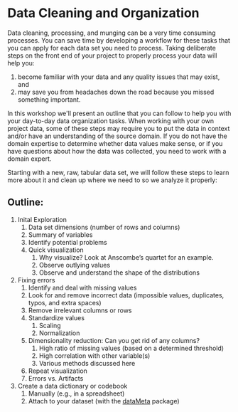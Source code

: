 # Data Cleaning and Organization

Data cleaning, processing, and munging can be a very time consuming processes. You can save time by developing a workflow for these tasks that you can apply for each data set you need to process. Taking deliberate steps on the front end of your project to properly process your data will help you:

1. become familiar with your data and any quality issues that may exist, and
2. may save you from headaches down the road because you missed something important.

In this workshop we'll present an outline that you can follow to help you with your day-to-day data organization tasks. When working with your own project data, some of these steps may require you to put the data in context and/or have an understanding of the source domain. If you do not have the domain expertise to determine whether data values make sense, or if you have questions about how the data was collected, you need to work with a domain expert.

Starting with a new, raw, tabular data set, we will follow these steps to learn more about it and clean up where we need to so we analyze it properly:

## Outline:
1. Inital Exploration
   1. Data set dimensions (number of rows and columns)
   2. Summary of variables
   3. Identify potential problems
   4. Quick visualization
      1. Why visualize? Look at Anscombe’s quartet for an example.
      2. Observe outlying values
      3. Observe and understand the shape of the distributions
2. Fixing errors
   1. Identify and deal with missing values
   2. Look for and remove incorrect data (impossible values, duplicates, typos, and extra spaces)
   3. Remove irrelevant columns or rows
   4. Standardize values
      1. Scaling
      2. Normalization
   5. Dimensionality reduction: Can you get rid of any columns?
      1. High ratio of missing values (based on a determined threshold)
      2. High correlation with other variable(s)
      3. Various methods discussed here
   6. Repeat visualization
   7. Errors vs. Artifacts
3. Create a data dictionary or codebook
   1. Manually (e.g., in a spreadsheet)
   2. Attach to your dataset (with the [dataMeta](https://cran.r-project.org/web/packages/dataMeta/vignettes/dataMeta_Vignette.html) package)

